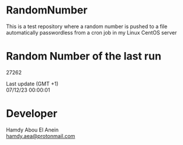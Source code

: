 # RandomNumber    
This is a test repository where a random number is pushed to a file automatically passwordless from a cron job in my Linux CentOS server    
# Random Number of the last run   
27262
      
Last update (GMT +1)    
07/12/23 00:00:01
# Developer    
Hamdy Abou El Anein   
hamdy.aea@protonmail.com
